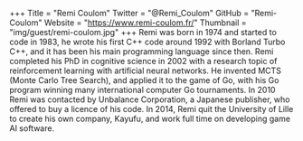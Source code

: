 +++
Title = "Remi Coulom"
Twitter = "@Remi_Coulom"
GitHub = "Remi-Coulom"
Website = "https://www.remi-coulom.fr/"
Thumbnail = "img/guest/remi-coulom.jpg"
+++
Remi was born in 1974 and started to code in 1983, he wrote his first C++ code around 1992 with Borland Turbo C++, and it has been his main programming language since then. Remi completed his PhD in cognitive science in 2002 with a research topic of reinforcement learning with artificial neural networks. He invented MCTS (Monte Carlo Tree Search), and applied it to the game of Go, with his Go program winning many international computer Go tournaments. In 2010 Remi was contacted by Unbalance Corporation, a Japanese publisher, who offered to buy a licence of his code. In 2014, Remi quit the University of Lille to create his own company, Kayufu, and work full time on developing game AI software.